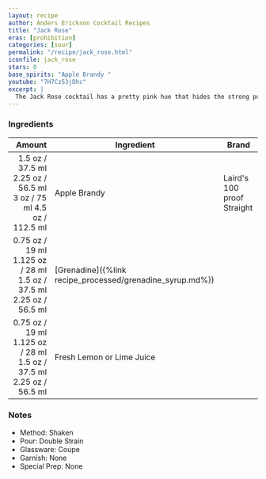 ```yaml
---
layout: recipe
author: Anders Erickson Cocktail Recipes
title: "Jack Rose"
eras: [prohibition]
categories: [sour]
permalink: "/recipe/jack_rose.html"
iconfile: jack_rose
stars: 0
base_spirits: "Apple Brandy "
youtube: "7H7Cz53jDhc"
excerpt: |
  The Jack Rose cocktail has a pretty pink hue that hides the strong punch of applejack, one of the USA’s native spirits.
---
```


### Ingredients

|  Amount | Ingredient                                      | Brand                      |
| ------: | ----------------------------------------------- | -------------------------- |
|  <span class="onex active">1.5 oz / 37.5 ml</span> <span class="onehalfx">2.25 oz / 56.5 ml</span> <span class="twox">3 oz / 75 ml</span> <span class="threex">4.5 oz / 112.5 ml</span> | Apple Brandy                                    | Laird's 100 proof Straight |
| <span class="onex active">0.75 oz / 19 ml</span> <span class="onehalfx">1.125 oz / 28 ml</span> <span class="twox">1.5 oz / 37.5 ml</span> <span class="threex">2.25 oz / 56.5 ml</span> | [Grenadine]({%link recipe_processed/grenadine_syrup.md%}) |
| <span class="onex active">0.75 oz / 19 ml</span> <span class="onehalfx">1.125 oz / 28 ml</span> <span class="twox">1.5 oz / 37.5 ml</span> <span class="threex">2.25 oz / 56.5 ml</span> | Fresh Lemon or Lime Juice                       |

### Notes

- Method: Shaken
- Pour: Double Strain
- Glassware: Coupe
- Garnish: None
- Special Prep: None
